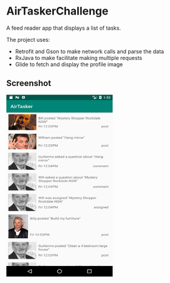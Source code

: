 # AirTaskerChallenge
A feed reader app that displays a list of tasks.

The project uses:
* Retrofit and Gson to make network calls and parse the data
* RxJava to make facilitate making multiple requests
* Glide to fetch and display the profile image

## Screenshot
<img src="/images/Screenshot_1567569153.png" width="280" height="480">
